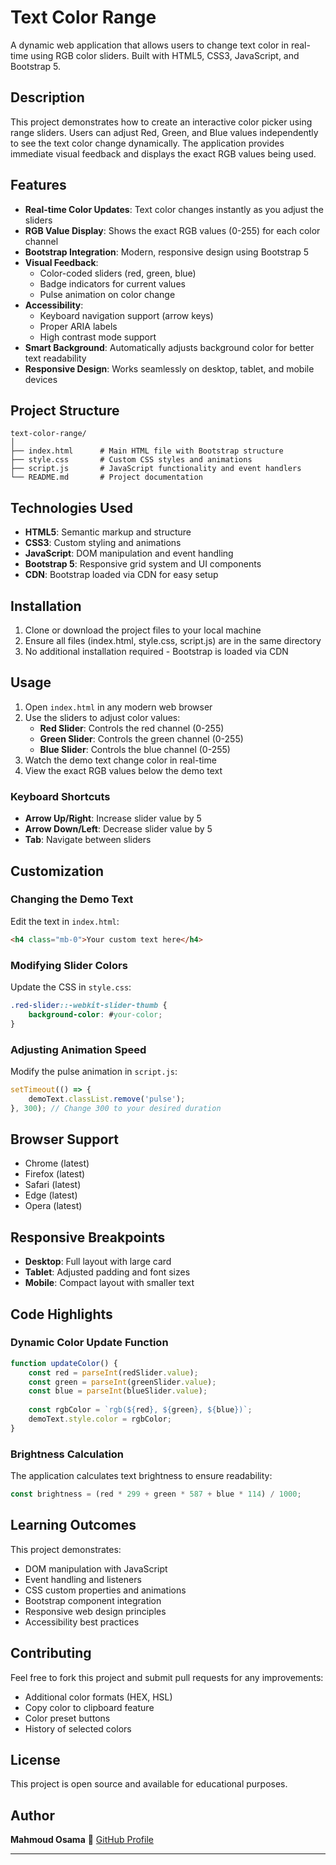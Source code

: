 # Text Color Range

A dynamic web application that allows users to change text color in real-time using RGB color sliders. Built with HTML5, CSS3, JavaScript, and Bootstrap 5.

##  Description

This project demonstrates how to create an interactive color picker using range sliders. Users can adjust Red, Green, and Blue values independently to see the text color change dynamically. The application provides immediate visual feedback and displays the exact RGB values being used.

##  Features

- **Real-time Color Updates**: Text color changes instantly as you adjust the sliders
- **RGB Value Display**: Shows the exact RGB values (0-255) for each color channel
- **Bootstrap Integration**: Modern, responsive design using Bootstrap 5
- **Visual Feedback**: 
  - Color-coded sliders (red, green, blue)
  - Badge indicators for current values
  - Pulse animation on color change
- **Accessibility**: 
  - Keyboard navigation support (arrow keys)
  - Proper ARIA labels
  - High contrast mode support
- **Smart Background**: Automatically adjusts background color for better text readability
- **Responsive Design**: Works seamlessly on desktop, tablet, and mobile devices

##  Project Structure

```
text-color-range/
│
├── index.html      # Main HTML file with Bootstrap structure
├── style.css       # Custom CSS styles and animations
├── script.js       # JavaScript functionality and event handlers
└── README.md       # Project documentation
```

##  Technologies Used

- **HTML5**: Semantic markup and structure
- **CSS3**: Custom styling and animations
- **JavaScript**: DOM manipulation and event handling
- **Bootstrap 5**: Responsive grid system and UI components
- **CDN**: Bootstrap loaded via CDN for easy setup

##  Installation

1. Clone or download the project files to your local machine
2. Ensure all files (index.html, style.css, script.js) are in the same directory
3. No additional installation required - Bootstrap is loaded via CDN

##  Usage

1. Open `index.html` in any modern web browser
2. Use the sliders to adjust color values:
   - **Red Slider**: Controls the red channel (0-255)
   - **Green Slider**: Controls the green channel (0-255)
   - **Blue Slider**: Controls the blue channel (0-255)
3. Watch the demo text change color in real-time
4. View the exact RGB values below the demo text

### Keyboard Shortcuts

- **Arrow Up/Right**: Increase slider value by 5
- **Arrow Down/Left**: Decrease slider value by 5
- **Tab**: Navigate between sliders

##  Customization

### Changing the Demo Text
Edit the text in `index.html`:
```html
<h4 class="mb-0">Your custom text here</h4>
```

### Modifying Slider Colors
Update the CSS in `style.css`:
```css
.red-slider::-webkit-slider-thumb {
    background-color: #your-color;
}
```

### Adjusting Animation Speed
Modify the pulse animation in `script.js`:
```javascript
setTimeout(() => {
    demoText.classList.remove('pulse');
}, 300); // Change 300 to your desired duration
```

##  Browser Support

- Chrome (latest)
- Firefox (latest)
- Safari (latest)
- Edge (latest)
- Opera (latest)

##  Responsive Breakpoints

- **Desktop**: Full layout with large card
- **Tablet**: Adjusted padding and font sizes
- **Mobile**: Compact layout with smaller text

##  Code Highlights

### Dynamic Color Update Function
```javascript
function updateColor() {
    const red = parseInt(redSlider.value);
    const green = parseInt(greenSlider.value);
    const blue = parseInt(blueSlider.value);
    
    const rgbColor = `rgb(${red}, ${green}, ${blue})`;
    demoText.style.color = rgbColor;
}
```

### Brightness Calculation
The application calculates text brightness to ensure readability:
```javascript
const brightness = (red * 299 + green * 587 + blue * 114) / 1000;
```

##  Learning Outcomes

This project demonstrates:
- DOM manipulation with JavaScript
- Event handling and listeners
- CSS custom properties and animations
- Bootstrap component integration
- Responsive web design principles
- Accessibility best practices

##  Contributing

Feel free to fork this project and submit pull requests for any improvements:
- Additional color formats (HEX, HSL)
- Copy color to clipboard feature
- Color preset buttons
- History of selected colors

##  License

This project is open source and available for educational purposes.



##  Author

**Mahmoud Osama**
🔗 [GitHub Profile](https://github.com/mahmoud25osama)



---

